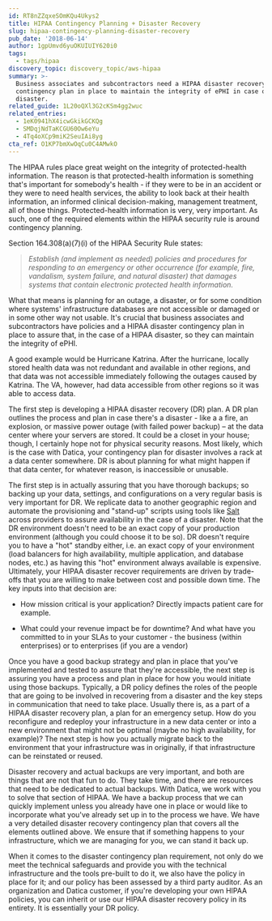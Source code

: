 ```yaml
---
id: RT8nZZqxeSOmKQu4Ukys2
title: HIPAA Contingency Planning + Disaster Recovery
slug: hipaa-contingency-planning-disaster-recovery
pub_date: '2018-06-14'
author: 1gpUmvd6yuOKUIUIY620i0
tags:
  - tags/hipaa
discovery_topic: discovery_topic/aws-hipaa
summary: >-
  Business associates and subcontractors need a HIPAA disaster recovery
  contingency plan in place to maintain the integrity of ePHI in case of a
  disaster.
related_guide: 1L20oQXl3G2cKSm4gg2wuc
related_entries:
  - 1eK0941hX4icwGkikGCKQg
  - SMDqjNdTaKCGU60Ow6eYu
  - 4Tq4oXCp9miK2SeuIAi8yg
cta_ref: O1KP7bmXwOqCu0C4AMwkO
---
```

The HIPAA rules place great weight on the integrity of protected-health information. The reason is that protected-health information is something that's important for somebody's health - if they were to be in an accident or they were to need health services, the ability to look back at their health information, an informed clinical decision-making, management treatment, all of those things. Protected-health information is very, very important. As such, one of the required elements within the HIPAA security rule is around contingency planning.

Section 164.308(a)(7)(i) of the HIPAA Security Rule states:

>*Establish (and implement as needed) policies and procedures for responding to an emergency or other occurrence (for example, fire, vandalism, system failure, and natural disaster) that damages systems that contain electronic protected health information.*

What that means is planning for an outage, a disaster, or for some condition where systems' infrastructure databases are not accessible or damaged or in some other way not usable. It's crucial that business associates and subcontractors have policies and a HIPAA disaster contingency plan in place to assure that, in the case of a HIPAA disaster, so they can maintain the integrity of ePHI.

A good example would be Hurricane Katrina. After the hurricane, locally stored health data was not redundant and available in other regions, and that data was not accessible immediately following the outages caused by Katrina. The VA, however, had data accessible from other regions so it was able to access data.

The first step is developing a HIPAA disaster recovery (DR) plan. A DR plan outlines the process and plan in case there's a disaster - like a a fire, an explosion, or massive power outage (with failed power backup) – at the data center where your servers are stored. It could be a closet in your house; though, I certainly hope not for physical security reasons. Most likely, which is the case with Datica, your contingency plan for disaster involves a rack at a data center somewhere. DR is about planning for what might happen if that data center, for whatever reason, is inaccessible or unusable.

The first step is in actually assuring that you have thorough backups; so backing up your data, settings, and configurations on a very regular basis is very important for DR. We replicate data to another geographic region and automate the provisioning and "stand-up" scripts using tools like [Salt](http://www.saltstack.com/) across providers to assure availability in the case of a disaster. Note that the DR environment doesn't need to be an exact copy of your production environment (although you could choose it to be so). DR doesn't require you to have a "hot" standby either, i.e. an exact copy of your environment (load balancers for high availability, multiple application, and database nodes, etc.) as having this "hot" environment always available is expensive. Ultimately, your HIPAA disaster recover requirements are driven by trade-offs that you are willing to make between cost and possible down time. The key inputs into that decision are:

- How mission critical is your application? Directly impacts patient care for example.

- What could your revenue impact be for downtime? And what have you committed to in your SLAs to your customer - the business (within enterprises) or to enterprises (if you are a vendor)

Once you have a good backup strategy and plan in place that you've implemented and tested to assure that they're accessible, the next step is assuring you have a process and plan in place for how you would initiate using those backups. Typically, a DR policy defines the roles of the people that are going to be involved in recovering from a disaster and the key steps in communication that need to take place. Usually there is, as a part of a HIPAA disaster recovery plan, a plan for an emergency setup. How do you reconfigure and redeploy your infrastructure in a new data center or into a new environment that might not be optimal (maybe no high availability, for example)? The next step is how you actually migrate back to the environment that your infrastructure was in originally, if that infrastructure can be reinstated or reused.

Disaster recovery and actual backups are very important, and both are things that are not that fun to do. They take time, and there are resources that need to be dedicated to actual backups. With Datica, we work with you to solve that section of HIPAA. We have a backup process that we can quickly implement unless you already have one in place or would like to incorporate what you've already set up in to the process we have.  We have a very detailed disaster recovery contingency plan that covers all the elements outlined above. We ensure that if something happens to your infrastructure, which we are managing for you, we can stand it back up.

When it comes to the disaster contingency plan requirement, not only do we meet the technical safeguards and provide you with the technical infrastructure and the tools pre-built to do it, we also have the policy in place for it; and our policy has been assessed by a third party auditor. As an organization and Datica customer, if you're developing your own HIPAA policies, you can inherit or use our HIPAA disaster recovery policy in its entirety. It is essentially your DR policy.

  
